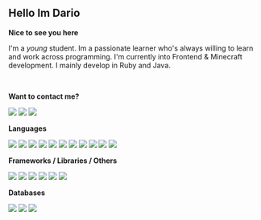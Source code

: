 <h2>Hello Im Dario</h2>

**Nice to see you here**

I'm a *young* student. Im a passionate learner who's always willing to learn and work across
programming. I'm currently into Frontend & Minecraft development. I mainly develop in Ruby and Java.

<br/>

**Want to contact me?**

<a href="https://github.com/knerio">
<img src="https://img.shields.io/badge/-Github-blue?style=for-the-badge&logo=github&logoColor=white"/></a> 
<a href="https://discord.com/users/639416958923702292"><img src="https://img.shields.io/badge/-knerio-blue?style=for-the-badge&logo=discord&logoColor=white"/></a>
<a href="https://twitch.tv/dopalos_"><img src="https://img.shields.io/badge/-twitch-blue?style=for-the-badge&logo=twitch&logoColor=white"/></a>

<br />

**Languages**

<img src="https://img.shields.io/badge/-HTML-blue?style=for-the-badge&logo=html5&logoColor=white"/> 
<img src="https://img.shields.io/badge/-CSS-blue?style=for-the-badge&logo=CSS3&logoColor=white"/>
<img src="https://img.shields.io/badge/-Javascript-blue?style=for-the-badge&logo=javascript&logoColor=white"/> 
<img src="https://img.shields.io/badge/-Typescript-blue?style=for-the-badge&logo=TypeScript&logoColor=white"/> 
<img src="https://img.shields.io/badge/-Java-blue?style=for-the-badge&logo=java&logoColor=white"/> 
<img src="https://img.shields.io/badge/-Kotlin-blue?style=for-the-badge&logo=kotlin&logoColor=white"/> 
<img src="https://img.shields.io/badge/-SQL-blue?style=for-the-badge&logo=MYSQL&logoColor=white"/> 
<img src="https://img.shields.io/badge/-Markdown-blue?style=for-the-badge&logo=Markdown&logoColor=white"/> 
<img src="https://img.shields.io/badge/-JSON-blue?style=for-the-badge&logo=JSON&logoColor=white"/> 
<img src="https://img.shields.io/badge/-Git-blue?style=for-the-badge&logo=Git&logoColor=white"/> 
<img src="https://img.shields.io/badge/-Ruby-blue?style=for-the-badge&logo=Ruby&logoColor=white"/>
<br />

 **Frameworks / Libraries / Others**

<img src="https://img.shields.io/badge/-Bootstrap-blue?style=for-the-badge&logo=Bootstrap&logoColor=white"/>
<img src="https://img.shields.io/badge/-Node.JS-blue?style=for-the-badge&logo=node.js&logoColor=white"/>
<img src="https://img.shields.io/badge/-React-blue?style=for-the-badge&logo=React&logoColor=white"/> 
<img src="https://img.shields.io/badge/-Express-blue?style=for-the-badge&logo=Express&logoColor=white"/> 
<img src="https://img.shields.io/badge/-Next.Js-blue?style=for-the-badge&logo=Next.Js&logoColor=white"/>
<img src="https://img.shields.io/badge/-Ruby_On_Rails-blue?style=for-the-badge&logo=ruby-on-rails&logoColor=white"/>

**Databases**

<img src="https://img.shields.io/badge/-MongoDB-blue?style=for-the-badge&logo=mongodb&logoColor=white"/> 
<img src="https://img.shields.io/badge/-MariaDB-blue?style=for-the-badge&logo=MariaDB&logoColor=white"/>
<img src="https://img.shields.io/badge/-PostgreSQL-blue?style=for-the-badge&logo=PostgreSQl&logoColor=white"/>

<!--START_SECTION:waka-->

<!--END_SECTION:waka-->